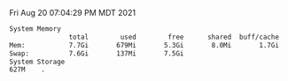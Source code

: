 Fri Aug 20 07:04:29 PM MDT 2021
```bash
System Memory
               total        used        free      shared  buff/cache   available
Mem:           7.7Gi       679Mi       5.3Gi       8.0Mi       1.7Gi       6.7Gi
Swap:          7.6Gi       137Mi       7.5Gi
System Storage
627M	.
```
